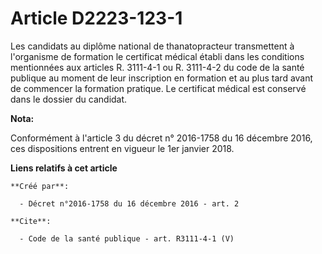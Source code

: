 # Article D2223-123-1

Les candidats au diplôme national de thanatopracteur transmettent à l'organisme de formation le certificat médical établi
dans les conditions mentionnées aux articles R. 3111-4-1 ou R. 3111-4-2 du code de la santé publique au moment de leur
inscription en formation et au plus tard avant de commencer la formation pratique. Le certificat médical est conservé dans le
dossier du candidat.

**Nota:**

Conformément à l'article 3 du décret n° 2016-1758 du 16 décembre 2016, ces dispositions entrent en vigueur le 1er janvier
2018.

**Liens relatifs à cet article**

	**Créé par**:

	  - Décret n°2016-1758 du 16 décembre 2016 - art. 2

	**Cite**:

	  - Code de la santé publique - art. R3111-4-1 (V)
